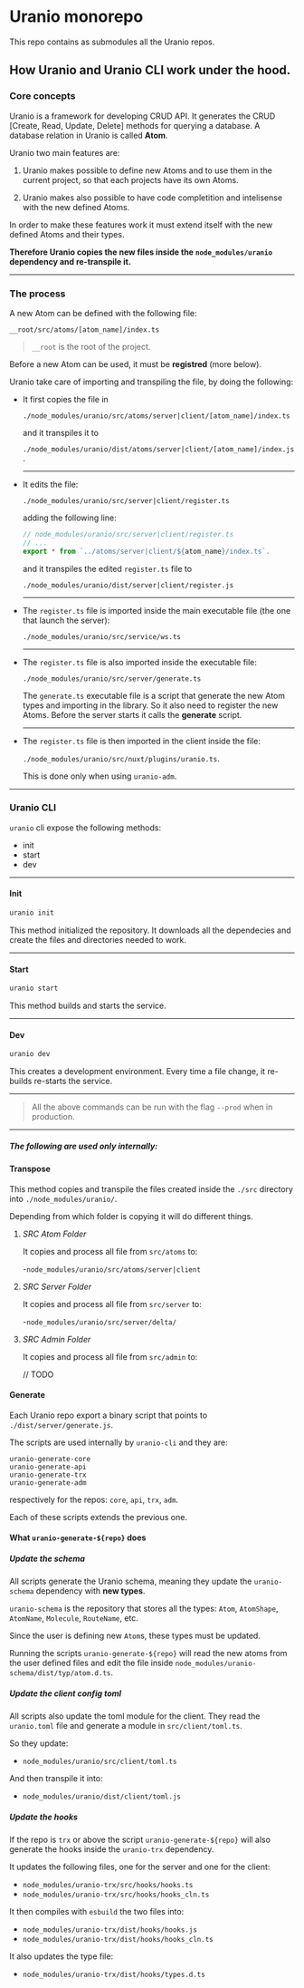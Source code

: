 # Uranio monorepo

This repo contains as submodules all the Uranio repos.

## How Uranio and Uranio CLI work under the hood.

### Core concepts

Uranio is a framework for developing CRUD API. It generates the CRUD
[Create, Read, Update, Delete] methods for querying a database.
A database relation in Uranio is called **Atom**.

Uranio two main features are:

1. Uranio makes possible to define new Atoms and to use them in the current
project, so that each projects have its own Atoms.

2. Uranio makes also possible to have code completition and intelisense with the
new defined Atoms.

In order to make these features work it must extend itself with the new defined
Atoms and their types.

**Therefore Uranio copies the new files inside the `node_modules/uranio` dependency
and re-transpile it.**

---

### The process

A new Atom can be defined with the following file:
```
__root/src/atoms/[atom_name]/index.ts
```
> `__root` is the root of the project.

Before a new Atom can be used, it must be **registred** (more below).

Uranio take care of importing and transpiling the file, by doing the following:

- It first copies the file in
	
	`./node_modules/uranio/src/atoms/server|client/[atom_name]/index.ts`
	
	and it transpiles it to
	
	`./node_modules/uranio/dist/atoms/server|client/[atom_name]/index.js`.
	
	---
	

- It edits the file:
	
	`./node_modules/uranio/src/server|client/register.ts`
	
	adding the following line:
	
	```typescript
	// node_modules/uranio/src/server|client/register.ts
	// ...
	export * from `../atoms/server|client/${atom_name}/index.ts`.
	```
	
	and it transpiles the edited `register.ts` file to
	
	`./node_modules/uranio/dist/server|client/register.js`
	
	---
	

- The `register.ts` file is imported inside the main executable file (the one
	that launch the server):
	
	`./node_modules/uranio/src/service/ws.ts`
	
	---
	


- The `register.ts` file is also imported inside the executable file:
	
	`./node_modules/uranio/src/server/generate.ts`
	
	The `generate.ts` executable file is a script that generate the new Atom types
	and importing in the library. So it also need to register the new Atoms.
	Before the server starts it calls the **generate** script.
	
	---
	

- The `register.ts` file is then imported in the client inside the file:
	
	`./node_modules/uranio/src/nuxt/plugins/uranio.ts`.
	
	This is done only when using `uranio-adm`.
	

---

### Uranio CLI

`uranio` cli expose the following methods:
- init
- start
- dev

---

#### Init
```bash
uranio init
```
This method initialized the repository. It downloads all the dependecies and
create the files and directories needed to work.

---


#### Start
```bash
uranio start
```
This method builds and starts the service.

---


#### Dev
```bash
uranio dev
```
This creates a development environment. Every time a file change, it re-builds
re-starts the service.

---

> All the above commands can be run with the flag `--prod` when in production.

---

##### The following are used only internally:

#### Transpose

This method copies and transpile the files created inside the `./src` directory
into `./node_modules/uranio/`.

Depending from which folder is copying it will do different things.

1) _SRC Atom Folder_

	It copies and process all file from `src/atoms` to:
	
	-`node_modules/uranio/src/atoms/server|client`

2) _SRC Server Folder_

	It copies and process all file from `src/server` to:
	
	-`node_modules/uranio/src/server/delta/`

3) _SRC Admin Folder_

	It copies and process all file from `src/admin` to:
	
	// TODO


#### Generate

Each Uranio repo export a binary script that points to `./dist/server/generate.js`.

The scripts are used internally by `uranio-cli` and they are:
```
uranio-generate-core
uranio-generate-api
uranio-generate-trx
uranio-generate-adm
```
respectively for the repos: `core`, `api`, `trx`, `adm`.

Each of these scripts extends the previous one.


#### What `uranio-generate-${repo}` does


##### Update the schema

All scripts generate the Uranio schema, meaning they update the `uranio-schema`
dependency with **new types**.

`uranio-schema` is the repository that stores all the types: `Atom`, `AtomShape`,
`AtomName`, `Molecule`, `RouteName`, etc.

Since the user is defining new `Atom`s, these types must be updated.

Running the scripts `uranio-generate-${repo}` will read the new atoms from the
user defined files and edit the file inside
`node_modules/uranio-schema/dist/typ/atom.d.ts`.


##### Update the client config toml

All scripts also update the toml module for the client.
They read the `uranio.toml` file and generate a module in `src/client/toml.ts`.

So they update:
- `node_modules/uranio/src/client/toml.ts`

And then transpile it into:
- `node_modules/uranio/dist/client/toml.js`


##### Update the hooks

If the repo is `trx` or above the script `uranio-generate-${repo}` will also
generate the hooks inside the `uranio-trx` dependency.

It updates the following files, one for the server and one for the client:
- `node_modules/uranio-trx/src/hooks/hooks.ts`
- `node_modules/uranio-trx/src/hooks/hooks_cln.ts`

It then compiles with `esbuild` the two files into:
- `node_modules/uranio-trx/dist/hooks/hooks.js`
- `node_modules/uranio-trx/dist/hooks/hooks_cln.ts`

It also updates the type file:
- `node_modules/uranio-trx/dist/hooks/types.d.ts`




